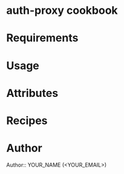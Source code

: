 # auth-proxy cookbook

# Requirements

# Usage

# Attributes

# Recipes

# Author

Author:: YOUR_NAME (<YOUR_EMAIL>)

